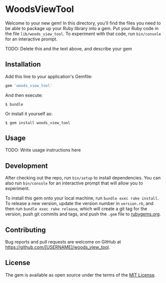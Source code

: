 # WoodsViewTool

Welcome to your new gem! In this directory, you'll find the files you need to be able to package up your Ruby library into a gem. Put your Ruby code in the file `lib/woods_view_tool`. To experiment with that code, run `bin/console` for an interactive prompt.

TODO: Delete this and the text above, and describe your gem

## Installation

Add this line to your application's Gemfile:

```ruby
gem 'woods_view_tool'
```

And then execute:

    $ bundle

Or install it yourself as:

    $ gem install woods_view_tool

## Usage

TODO: Write usage instructions here

## Development

After checking out the repo, run `bin/setup` to install dependencies. You can also run `bin/console` for an interactive prompt that will allow you to experiment.

To install this gem onto your local machine, run `bundle exec rake install`. To release a new version, update the version number in `version.rb`, and then run `bundle exec rake release`, which will create a git tag for the version, push git commits and tags, and push the `.gem` file to [rubygems.org](https://rubygems.org).

## Contributing

Bug reports and pull requests are welcome on GitHub at https://github.com/[USERNAME]/woods_view_tool.

## License

The gem is available as open source under the terms of the [MIT License](https://opensource.org/licenses/MIT).
